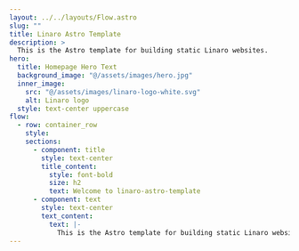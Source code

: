 ```yaml
---
layout: ../../layouts/Flow.astro
slug: ""
title: Linaro Astro Template
description: >
  This is the Astro template for building static Linaro websites.
hero:
  title: Homepage Hero Text
  background_image: "@/assets/images/hero.jpg"
  inner_image:
    src: "@/assets/images/linaro-logo-white.svg"
    alt: Linaro logo
  style: text-center uppercase
flow:
  - row: container_row
    style:
    sections:
      - component: title
        style: text-center
        title_content:
          style: font-bold
          size: h2
          text: Welcome to linaro-astro-template
      - component: text
        style: text-center
        text_content:
          text: |-
            This is the Astro template for building static Linaro websites.
---
```

